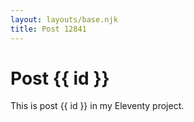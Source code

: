 ```yaml
---
layout: layouts/base.njk
title: Post 12841
---
```


# Post {{ id }}

This is post {{ id }} in my Eleventy project.
